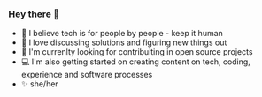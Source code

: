 ### Hey there 👋

- 🤖 I believe tech is for people by people - keep it human 
- 💬 I love discussing solutions and figuring new things out
- 🌱 I'm currenlty looking for contribuiting in open source projects
- 💻 I'm also getting started on creating content on tech, coding, experience and software processes
- ✨ she/her
<!--
**daniemygdio/daniemygdio** is a ✨ _special_ ✨ repository because its `README.md` (this file) appears on your GitHub profile.

Here are some ideas to get you started:

- 🔭 I’m currently working on ...
- 🌱 I’m currently learning ...
- 👯 I’m looking to collaborate on ...
- 🤔 I’m looking for help with ...
- 💬 Ask me about ...
- 📫 How to reach me: ...
- 😄 Pronouns: ...
- ⚡ Fun fact: ...
-->
